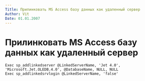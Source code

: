 ```yaml
---
Title: Прилинковать MS Access базу данных как удаленный сервер
Author: Vit
Date: 01.01.2007
---
```



Прилинковать MS Access базу данных как удаленный сервер
=======================================================

    Exec sp_addlinkedserver @LinkedServerName, 'Jet 4.0', 'Microsoft.Jet.OLEDB.4.0', @DatabaseName, NULL, NULL
    Exec sp_addlinkedsrvlogin @LinkedServerName, 'false'
